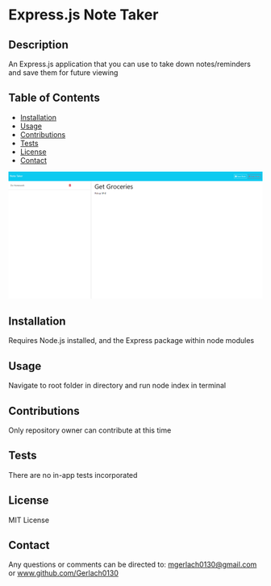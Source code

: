   # Express.js Note Taker

  ## Description

  An Express.js application that you can use to take down notes/reminders and save them for future viewing

  ## Table of Contents
  * [Installation](#installation)
  * [Usage](#usage)
  * [Contributions](#contributions)
  * [Tests](#tests)
  * [License](#license)
  * [Contact](#contact)

  ![Alt text](Screenshot.png)
  
  ## Installation

Requires Node.js installed, and the Express package within node modules

  ## Usage

  Navigate to root folder in directory and run node index in terminal

  ## Contributions

  Only repository owner can contribute at this time

  ## Tests

  There are no in-app tests incorporated

  ## License

  MIT License

  ## Contact

  Any questions or comments can be directed to: mgerlach0130@gmail.com or www.github.com/Gerlach0130
  
